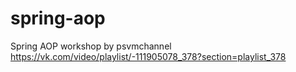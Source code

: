 # spring-aop
Spring AOP workshop by psvmchannel
https://vk.com/video/playlist/-111905078_378?section=playlist_378
